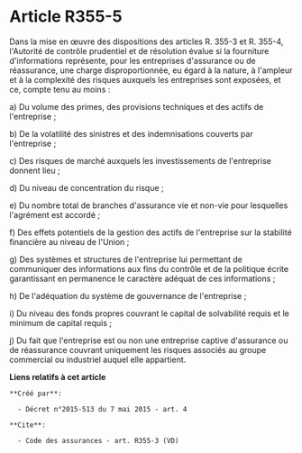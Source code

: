 # Article R355-5

Dans la mise en œuvre des dispositions des articles R. 355-3 et R. 355-4, l'Autorité de contrôle prudentiel et de résolution
évalue si la fourniture d'informations représente, pour les entreprises d'assurance ou de réassurance, une charge
disproportionnée, eu égard à la nature, à l'ampleur et à la complexité des risques auxquels les entreprises sont exposées, et
ce, compte tenu au moins : 

a) Du volume des primes, des provisions techniques et des actifs de l'entreprise ; 

b) De la volatilité des sinistres et des indemnisations couverts par l'entreprise ; 

c) Des risques de marché auxquels les investissements de l'entreprise donnent lieu ; 

d) Du niveau de concentration du risque ; 

e) Du nombre total de branches d'assurance vie et non-vie pour lesquelles l'agrément est accordé ; 

f) Des effets potentiels de la gestion des actifs de l'entreprise sur la stabilité financière au niveau de l'Union ; 

g) Des systèmes et structures de l'entreprise lui permettant de communiquer des informations aux fins du contrôle et de la
politique écrite garantissant en permanence le caractère adéquat de ces informations ; 

h) De l'adéquation du système de gouvernance de l'entreprise ; 

i) Du niveau des fonds propres couvrant le capital de solvabilité requis et le minimum de capital requis ; 

j) Du fait que l'entreprise est ou non une entreprise captive d'assurance ou de réassurance couvrant uniquement les risques
associés au groupe commercial ou industriel auquel elle appartient.

**Liens relatifs à cet article**

	**Créé par**:

	  - Décret n°2015-513 du 7 mai 2015 - art. 4

	**Cite**:

	  - Code des assurances - art. R355-3 (VD)
